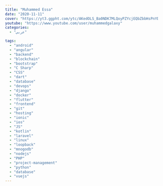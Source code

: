 ```yaml
---
title: "Muhammed Essa"
date: "2020-11-11"
cover: "https://yt3.ggpht.com/ytc/AKedOLS_Ba0NDK7MLQoyPZYcjEQbZbbHsPnYD4Ov6LnMkg=s176-c-k-c0x00ffffff-no-rj"
youtube: "https://www.youtube.com/user/muhammedgalaxy"
categories:
  - "عربي"

tags:
  - "android"
  - "angular"
  - "backend"
  - "blockchain"
  - "bootstrap"
  - "C Sharp"
  - "CSS"
  - "dart"
  - "database"
  - "devops"
  - "django"
  - "docker"
  - "flutter"
  - "frontend"
  - "git"
  - "hosting"
  - "ionic"
  - "ios"
  - "JS"
  - "kotlin"
  - "laravel"
  - "linux"
  - "loopback"
  - "mnogodb"
  - "nodejs"
  - "PHP"
  - "project-management"
  - "python"
  - "database"
  - "vuejs"
---
```

